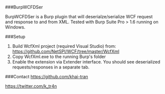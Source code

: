 ###BurpWCFDSer

BurpWCFDSer is a Burp plugin that will deserialze/serialize WCF request and response to and from XML. Tested with Burp Suite Pro > 1.6 running on Windows.

###Setup

1. Build WcfXml project (required Visual Studio) from: https://github.com/NetSPI/WCF/tree/master/WcfXml
2. Copy WcfXml.exe to the running Burp's folder
3. Enable the extension via Extender interface. You should see deserialized requests/responses in a separate tab.

###Contact
https://github.com/khai-tran

https://twitter.com/k_tr4n
